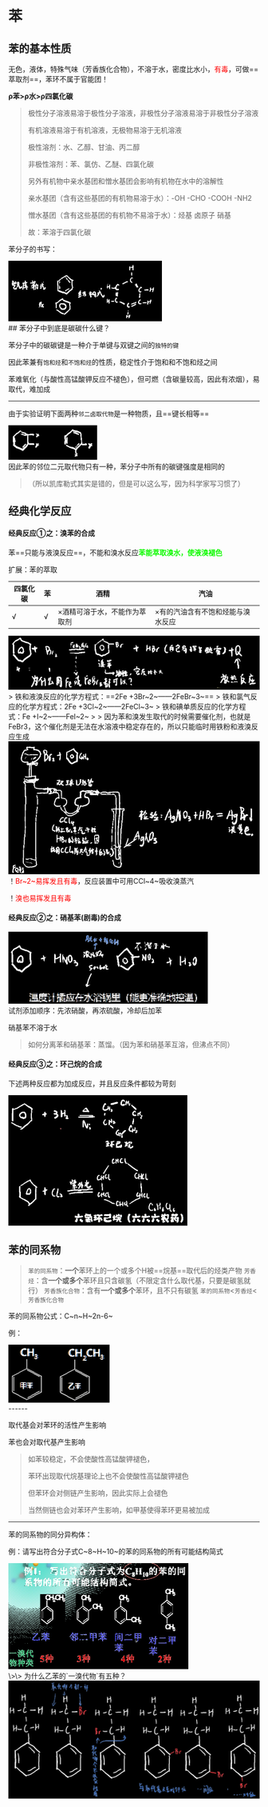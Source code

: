 # 苯

## 苯的基本性质

无色，液体，特殊气味（芳香族化合物），不溶于水，密度比水小，<font color=red>有毒</font>，可做==萃取剂==，苯环不属于官能团！

**ρ苯>ρ水>ρ四氯化碳**

> 极性分子溶液易溶于极性分子溶液，非极性分子溶液易溶于非极性分子溶液
>
> 有机溶液易溶于有机溶液，无极物易溶于无机溶液
>
> 极性溶剂：水、乙醇、甘油、丙二醇
>
> 非极性溶剂：苯、氯仿、乙醚、四氯化碳
>
> 另外有机物中亲水基团和憎水基团会影响有机物在水中的溶解性
>
> 亲水基团（含有这些基团的有机物易溶于水）：-OH -CHO -COOH -NH2
>
> 憎水基团（含有这些基团的有机物不易溶于水）：烃基 卤原子 硝基
>
> 故：苯溶于四氯化碳

苯分子的书写：

<div align=left> <img src="assets/1651843603529.png" alt="1651843603529" style="zoom: 67%;  " /> </div>
## 苯分子中到底是碳碳什么键？

苯分子中的碳碳键是一种介于单键与双键之间的`独特的键`

因此苯兼有`饱和烃`和`不饱和烃`的性质，稳定性介于饱和和不饱和烃之间

苯难氧化（与酸性高锰酸钾反应不褪色），但可燃（含碳量较高，因此有浓烟），易取代，难加成

------

由于实验证明下面两种`邻二卤取代物`是一种物质，且==键长相等==

<div align=left> <img src="assets/1651843801291.png" alt="1651843801291" style="zoom: 80%;  " /> </div>
因此苯的邻位二元取代物只有一种，苯分子中所有的碳键强度是相同的

> （所以凯库勒式其实是错的，但是可以这么写，因为科学家写习惯了）



## 经典化学反应

#### 经典反应①之：溴苯的合成

苯==只能与液溴反应==，不能和溴水反应<font color = 0ffa0>**苯能萃取溴水，使液溴褪色**</font>

扩展：苯的萃取

| 四氯化碳 | 苯   | 酒精                          | 汽油                              |
| -------- | ---- | ----------------------------- | --------------------------------- |
| √        | √    | ×酒精可溶于水，不能作为萃取剂 | ×有的汽油含有不饱和烃能与溴水反应 |



<div align=left> <img src="assets/1651843929579.png" alt="1651843929579" style="zoom:80%;  " /> </div>
> 铁和液溴反应的化学方程式：==2Fe +3Br~2~——2FeBr~3~==
> 铁和氯气反应的化学方程式：2Fe +3Cl~2~——2FeCl~3~
> 铁和碘单质反应的化学方程式：Fe +I~2~——FeI~2~
>
> 因为苯和溴发生取代的时候需要催化剂，也就是FeBr3，这个催化剂是无法在水溶液中稳定存在的，所以只能临时用铁粉和液溴反应生成

<div align=left> <img src="assets/1651845129902.png" alt="1651845129902" style="zoom:80%;  " /> </div>
！<font color=red>Br~2~易挥发且有毒</font>，反应装置中可用CCl~4~吸收溴蒸汽

！<font color=red>溴也易挥发且有毒</font>



#### 经典反应②之：硝基苯(剧毒)的合成

<div align=left> <img src="assets/1651846172591.png" alt="1651846172591" style="zoom: 80%; " /> </div>
试剂添加顺序：先浓硝酸，再浓硫酸，冷却后加苯

硝基苯不溶于水

> 如何分离苯和硝基苯：蒸馏。（因为苯和硝基苯互溶，但沸点不同）

#### 经典反应③之：环己烷的合成

下述两种反应都为加成反应，并且反应条件都较为苛刻

<div align=left> <img src="assets/1651845935590.png" alt="1651845935590" style="zoom: 67%; " /> </div>

## 苯的同系物

> `苯的同系物`：**一个**苯环上的一个或多个H被==烷基==取代后的烃类产物
> `芳香烃`：含**一个或多个**苯环且只含碳氢（不限定含什么取代基，只要是碳氢就行）
> `芳香族化合物`：含有**一个或多个**苯环，且不只有碳氢
> `苯的同系物`<`芳香烃`<`芳香族化合物`

苯的同系物公式：C~n~H~2n-6~

例：

<div align=left> <img src="assets/1651852496001.png" alt="1651852496001" style="zoom:25%;  " /> </div>
------

取代基会对苯环的活性产生影响

苯也会对取代基产生影响

> 如苯较稳定，不会使酸性高锰酸钾褪色，
>
> 苯环出现取代烷基理论上也不会使酸性高锰酸钾褪色
>
> 但苯环会对侧链产生影响，因此实际上会褪色
>
> 当然侧链也会对苯环产生影响，如甲基使得苯环更易被加成

------

苯的同系物的同分异构体：

例：请写出符合分子式C~8~H~10~的苯的同系物的所有可能结构简式

<div align=left> <img src="assets/1651852843608.png" alt="1651852843608" style="zoom: 67%" /> </div>
\>\> 为什么乙苯的`一溴代物`有五种？

<div align=left> <img src="assets/1651853163805.png" alt="1651853163805" style="zoom:50%" /> </div>